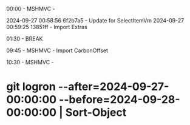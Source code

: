 ﻿00:00 - MSHMVC - 

2024-09-27 00:58:56 6f2b7a5 - Update for SelectItemVm
2024-09-27 00:59:25 13851ff - Import Extras

01:30 - BREAK

09:45 - MSHMVC - Import CarbonOffset

10:30 - MSHMVC - 


# git logron --after=2024-09-27-00:00:00 --before=2024-09-28-00:00:00 | Sort-Object

